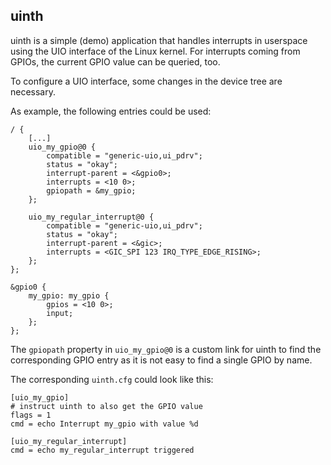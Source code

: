 uinth
-----

uinth is a simple (demo) application that handles interrupts in userspace using
the UIO interface of the Linux kernel. For interrupts coming from GPIOs, the
current GPIO value can be queried, too.

To configure a UIO interface, some changes in the device tree are necessary.

As example, the following entries could be used:

```
/ {
	[...]
	uio_my_gpio@0 {
		compatible = "generic-uio,ui_pdrv";
		status = "okay";
		interrupt-parent = <&gpio0>;
		interrupts = <10 0>;
		gpiopath = &my_gpio;
	};
	
	uio_my_regular_interrupt@0 {
		compatible = "generic-uio,ui_pdrv";
		status = "okay";
		interrupt-parent = <&gic>;
		interrupts = <GIC_SPI 123 IRQ_TYPE_EDGE_RISING>;
	};
};

&gpio0 {
	my_gpio: my_gpio {
		gpios = <10 0>;
		input;
	};
};
```

The `gpiopath` property in `uio_my_gpio@0` is a custom link for uinth to find
the corresponding GPIO entry as it is not easy to find a single GPIO by name.

The corresponding `uinth.cfg` could look like this:

```
[uio_my_gpio]
# instruct uinth to also get the GPIO value
flags = 1
cmd = echo Interrupt my_gpio with value %d

[uio_my_regular_interrupt]
cmd = echo my_regular_interrupt triggered
```

